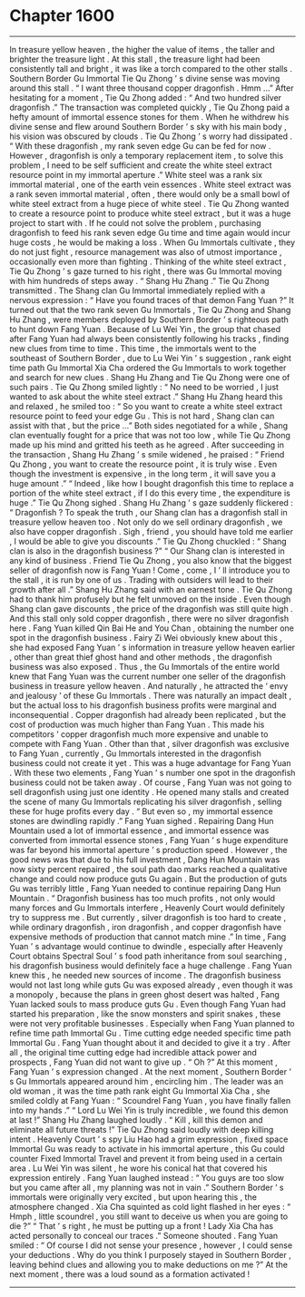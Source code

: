 
# Chapter 1600


---

In treasure yellow heaven , the higher the value of items , the taller and brighter the treasure light .
At this stall , the treasure light had been consistently tall and bright , it was like a torch compared to the other stalls .
Southern Border Gu Immortal Tie Qu Zhong ’ s divine sense was moving around this stall .
“ I want three thousand copper dragonfish . Hmm …” After hesitating for a moment , Tie Qu Zhong added : “ And two hundred silver dragonfish .”
The transaction was completed quickly , Tie Qu Zhong paid a hefty amount of immortal essence stones for them .
When he withdrew his divine sense and flew around Southern Border ’ s sky with his main body , his vision was obscured by clouds .
Tie Qu Zhong ’ s worry had dissipated .
“ With these dragonfish , my rank seven edge Gu can be fed for now . However , dragonfish is only a temporary replacement item , to solve this problem , I need to be self sufficient and create the white steel extract resource point in my immortal aperture .”
White steel was a rank six immortal material , one of the earth vein essences . White steel extract was a rank seven immortal material , often , there would only be a small bowl of white steel extract from a huge piece of white steel .
Tie Qu Zhong wanted to create a resource point to produce white steel extract , but it was a huge project to start with .
If he could not solve the problem , purchasing dragonfish to feed his rank seven edge Gu time and time again would incur huge costs , he would be making a loss .
When Gu Immortals cultivate , they do not just fight , resource management was also of utmost importance , occasionally even more than fighting .
Thinking of the white steel extract , Tie Qu Zhong ’ s gaze turned to his right , there was Gu Immortal moving with him hundreds of steps away .
“ Shang Hu Zhang .” Tie Qu Zhong transmitted .
The Shang clan Gu Immortal immediately replied with a nervous expression : “ Have you found traces of that demon Fang Yuan ?”
It turned out that the two rank seven Gu Immortals , Tie Qu Zhong and Shang Hu Zhang , were members deployed by Southern Border ’ s righteous path to hunt down Fang Yuan .
Because of Lu Wei Yin , the group that chased after Fang Yuan had always been consistently following his tracks , finding new clues from time to time .
This time , the immortals went to the southeast of Southern Border , due to Lu Wei Yin ’ s suggestion , rank eight time path Gu Immortal Xia Cha ordered the Gu Immortals to work together and search for new clues .
Shang Hu Zhang and Tie Qu Zhong were one of such pairs .
Tie Qu Zhong smiled lightly : “ No need to be worried , I just wanted to ask about the white steel extract .”
Shang Hu Zhang heard this and relaxed , he smiled too : “ So you want to create a white steel extract resource point to feed your edge Gu . This is not hard , Shang clan can assist with that , but the price …”
Both sides negotiated for a while , Shang clan eventually fought for a price that was not too low , while Tie Qu Zhong made up his mind and gritted his teeth as he agreed .
After succeeding in the transaction , Shang Hu Zhang ’ s smile widened , he praised : “ Friend Qu Zhong , you want to create the resource point , it is truly wise . Even though the investment is expensive , in the long term , it will save you a huge amount .”
“ Indeed , like how I bought dragonfish this time to replace a portion of the white steel extract , if I do this every time , the expenditure is huge .” Tie Qu Zhong sighed .
Shang Hu Zhang ’ s gaze suddenly flickered : “ Dragonfish ? To speak the truth , our Shang clan has a dragonfish stall in treasure yellow heaven too . Not only do we sell ordinary dragonfish , we also have copper dragonfish . Sigh , friend , you should have told me earlier , I would be able to give you discounts .”
Tie Qu Zhong chuckled : “ Shang clan is also in the dragonfish business ?”
“ Our Shang clan is interested in any kind of business . Friend Tie Qu Zhong , you also know that the biggest seller of dragonfish now is Fang Yuan ! Come , come , I ’ ll introduce you to the stall , it is run by one of us . Trading with outsiders will lead to their growth after all .” Shang Hu Zhang said with an earnest tone .
Tie Qu Zhong had to thank him profusely but he felt unmoved on the inside .
Even though Shang clan gave discounts , the price of the dragonfish was still quite high . And this stall only sold copper dragonfish , there were no silver dragonfish here .
Fang Yuan killed Qin Bai He and You Chan , obtaining the number one spot in the dragonfish business . Fairy Zi Wei obviously knew about this , she had exposed Fang Yuan ’ s information in treasure yellow heaven earlier , other than great thief ghost hand and other methods , the dragonfish business was also exposed .
Thus , the Gu Immortals of the entire world knew that Fang Yuan was the current number one seller of the dragonfish business in treasure yellow heaven .
And naturally , he attracted the ‘ envy and jealousy ’ of these Gu Immortals .
There was naturally an impact dealt , but the actual loss to his dragonfish business profits were marginal and inconsequential .
Copper dragonfish had already been replicated , but the cost of production was much higher than Fang Yuan . This made his competitors ’ copper dragonfish much more expensive and unable to compete with Fang Yuan .
Other than that , silver dragonfish was exclusive to Fang Yuan , currently , Gu Immortals interested in the dragonfish business could not create it yet . This was a huge advantage for Fang Yuan .
With these two elements , Fang Yuan ’ s number one spot in the dragonfish business could not be taken away .
Of course , Fang Yuan was not going to sell dragonfish using just one identity . He opened many stalls and created the scene of many Gu Immortals replicating his silver dragonfish , selling these for huge profits every day .
“ But even so , my immortal essence stones are dwindling rapidly .” Fang Yuan sighed .
Repairing Dang Hun Mountain used a lot of immortal essence , and immortal essence was converted from immortal essence stones , Fang Yuan ’ s huge expenditure was far beyond his immortal aperture ’ s production speed .
However , the good news was that due to his full investment , Dang Hun Mountain was now sixty percent repaired , the soul path dao marks reached a qualitative change and could now produce guts Gu again .
But the production of guts Gu was terribly little , Fang Yuan needed to continue repairing Dang Hun Mountain .
“ Dragonfish business has too much profits , not only would many forces and Gu Immortals interfere , Heavenly Court would definitely try to suppress me . But currently , silver dragonfish is too hard to create , while ordinary dragonfish , iron dragonfish , and copper dragonfish have expensive methods of production that cannot match mine .”
In time , Fang Yuan ’ s advantage would continue to dwindle , especially after Heavenly Court obtains Spectral Soul ’ s food path inheritance from soul searching , his dragonfish business would definitely face a huge challenge .
Fang Yuan knew this , he needed new sources of income .
The dragonfish business would not last long while guts Gu was exposed already , even though it was a monopoly , because the plans in green ghost desert was halted , Fang Yuan lacked souls to mass produce guts Gu .
Even though Fang Yuan had started his preparation , like the snow monsters and spirit snakes , these were not very profitable businesses .
Especially when Fang Yuan planned to refine time path Immortal Gu .
Time cutting edge needed specific time path Immortal Gu . Fang Yuan thought about it and decided to give it a try . After all , the original time cutting edge had incredible attack power and prospects , Fang Yuan did not want to give up .
“ Oh ?” At this moment , Fang Yuan ’ s expression changed .
At the next moment , Southern Border ’ s Gu Immortals appeared around him , encircling him .
The leader was an old woman , it was the time path rank eight Gu Immortal Xia Cha , she smiled coldly at Fang Yuan : “ Scoundrel Fang Yuan , you have finally fallen into my hands .”
“ Lord Lu Wei Yin is truly incredible , we found this demon at last !” Shang Hu Zhang laughed loudly .
“ Kill , kill this demon and eliminate all future threats !” Tie Qu Zhong said loudly with deep killing intent .
Heavenly Court ’ s spy Liu Hao had a grim expression , fixed space Immortal Gu was ready to activate in his immortal aperture , this Gu could counter Fixed Immortal Travel and prevent it from being used in a certain area .
Lu Wei Yin was silent , he wore his conical hat that covered his expression entirely .
Fang Yuan laughed instead : “ You guys are too slow but you came after all , my planning was not in vain .”
Southern Border ’ s immortals were originally very excited , but upon hearing this , the atmosphere changed .
Xia Cha squinted as cold light flashed in her eyes : “ Hmph , little scoundrel , you still want to deceive us when you are going to die ?”
“ That ’ s right , he must be putting up a front ! Lady Xia Cha has acted personally to conceal our traces .” Someone shouted .
Fang Yuan smiled : “ Of course I did not sense your presence , however , I could sense your deductions . Why do you think I purposely stayed in Southern Border , leaving behind clues and allowing you to make deductions on me ?”
At the next moment , there was a loud sound as a formation activated !

---

